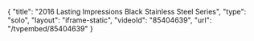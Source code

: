 {
    "title": "2016 Lasting Impressions Black Stainless Steel Series",
    "type": "solo",
    "layout": "iframe-static",
    "videoId": "85404639",
    "url": "\/tvpembed\/85404639"
}